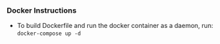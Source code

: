 ### Docker Instructions
- To build Dockerfile and run the docker container as a daemon, run:
`docker-compose up -d`
